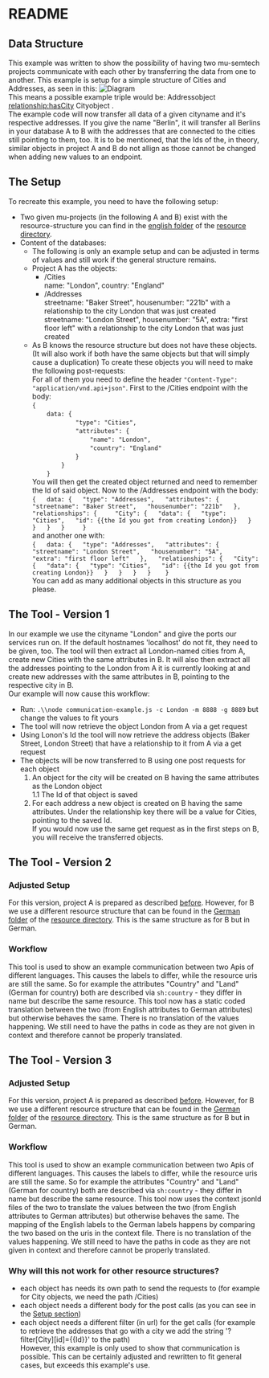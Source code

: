 # README
## Data Structure
This example was written to show the possibility of having two mu-semtech projects communicate with each other by transferring the data from one to another. This example is setup for a simple structure of Cities and Addresses, as seen in this:
![Diagram](http://www.plantuml.com/plantuml/png/JSv12W8n30NGVK_HfIxc0Yvan2DuWZZzE8Lf2aag5l7kbj7gx4BoyfDHZSHAMjoqaAe_Hwl-wIucaM-UAQ7NKoviKjthAqyX25J_M4q0swxCkIYuf2kaj_0mePQntXcElvI3dqc7H5pzBl8TejYxFcnkzH-K6Mu4X_Rq6m00)  
This means a possible example triple would be: 
Addressobject <relationship:hasCity> Cityobject .  
The example code will now transfer all data of a given cityname and it's respective addresses. If you give the name "Berlin", it will transfer all Berlins in your database A to B with the addresses that are connected to the cities still pointing to them, too. It is to be mentioned, that the Ids of the, in theory, similar objects in project A and B do not allign as those cannot be changed when adding new values to an endpoint.

## The Setup
To recreate this example, you need to have the following setup:  
- Two given mu-projects (in the following A and B) exist with the resource-structure you can find in the [english folder](https://github.com/Informatievlaanderen/OSLO-SpecificationGenerator/tree/multilingual/communication-example/resources/english) of the [resource directory](https://github.com/Informatievlaanderen/OSLO-SpecificationGenerator/tree/multilingual/communication-example/resources).  
- Content of the databases:
    - The following is only an example setup and can be adjusted in terms of values and still work if the general structure remains.
    - Project A has the objects:  
        - /Cities  
            name: "London", country: "England"  
        - /Addresses  
            streetname: "Baker Street", housenumber: "221b" with a relationship to the city London that was just created   
            streetname: "London Street", housenumber: "5A", extra: "first floor left" with a relationship to the city London that was just created   
    - As B knows the resource structure but does not have these objects. (It will also work if both have the same objects but that will simply cause a duplication) 
To create these objects you will need to make the following post-requests:  
For all of them you need to define the header `"Content-Type": "application/vnd.api+json"`.
First to the /Cities endpoint with the body:  
`{`  
`    data: {`   
`            "type": "Cities",`  
`            "attributes": {`  
`                "name": "London",`  
`                "country": "England"`  
`            }`  
`        }`  
`    }`  
You will then get the created object returned and need to remember the Id of said object.
Now to the /Addresses endpoint with the body:
`{  
    data: {  
                "type": "Addresses",  
                "attributes": {  
                    "streetname": "Baker Street",  
                    "housenumber": "221b"  
                },  
                "relationships": {    
                    "City": {  
                        "data": {  
                            "type": "Cities",  
                            "id": {{the Id you got from creating London}}  
                        }  
                    }  
                }  
            }    
}`   
and another one with:   
`{  
    data: {  
                "type": "Addresses",  
                "attributes": {  
                    "streetname": "London Street",  
                    "housenumber": "5A",   
                    "extra": "first floor left"  
                },  
                "relationships": {  
                    "City": {  
                        "data": {  
                            "type": "Cities",  
                            "id": {{the Id you got from creating London}}  
                        }  
                    }  
                }  
            }   
}`   
You can add as many additional objects in this structure as you please.  

## The Tool - Version 1
In our example we use the cityname "London" and give the ports our services run on. If the default hostnames 'localhost' do not fit, they need to be given, too. The tool will then extract all London-named cities from A, create new Cities with the same attributes in B. It will also then extract all the addresses pointing to the London from A it is currently looking at and create new addresses with the same attributes in B, pointing to the respective city in B.  
Our example will now cause this workflow:  
- Run: `.\\node communication-example.js -c London -m 8888 -g 8889` but change the values to fit yours  
- The tool will now retrieve the object London from A via a get request  
- Using Lonon's Id the tool will now retrieve the address objects (Baker Street, London Street) that have a relationship to it from A via a get request  
- The objects will be now transferred to B using one post requests for each object  
    1. An object for the city will be created on B having the same attributes as the London object  
        1.1 The Id of that object is saved  
    2. For each address a new object is created on B having the same attributes. Under the relationship key there will be a value for Cities, pointing to the saved Id.  
If you would now use the same get request as in the first steps on B, you will receive the transferred objects.  

## The Tool - Version 2
### Adjusted Setup
For this version, project A is prepared as described [before](https://github.com/Informatievlaanderen/OSLO-SpecificationGenerator/tree/multilingual/communication-example#the-setup). However, for B we use a different resource structure that can be found in the [German folder](https://github.com/Informatievlaanderen/OSLO-SpecificationGenerator/tree/multilingual/communication-example/resources/german) of the [resource directory](https://github.com/Informatievlaanderen/OSLO-SpecificationGenerator/tree/multilingual/communication-example/resources). This is the same structure as for B but in German.
### Workflow
This tool is used to show an example communication between two Apis of different languages. This causes the labels to differ, while the resource uris are still the same. So for example the attributes "Country" and "Land" (German for country) both are described via `sh:country` - they differ in name but describe the same resource. This tool now has a static coded translation between the two (from English attributes to German attributes) but otherwise behaves the same. There is no translation of the values happening. We still need to have the paths in code as they are not given in context and therefore cannot be properly translated.

## The Tool - Version 3
### Adjusted Setup
For this version, project A is prepared as described [before](https://github.com/Informatievlaanderen/OSLO-SpecificationGenerator/tree/multilingual/communication-example#the-setup). However, for B we use a different resource structure that can be found in the [German folder](https://github.com/Informatievlaanderen/OSLO-SpecificationGenerator/tree/multilingual/communication-example/resources/german) of the [resource directory](https://github.com/Informatievlaanderen/OSLO-SpecificationGenerator/tree/multilingual/communication-example/resources). This is the same structure as for B but in German.
### Workflow
This tool is used to show an example communication between two Apis of different languages. This causes the labels to differ, while the resource uris are still the same. So for example the attributes "Country" and "Land" (German for country) both are described via `sh:country` - they differ in name but describe the same resource. This tool now uses the context jsonld files of the two to translate the values between the two (from English attributes to German attributes) but otherwise behaves the same. The mapping of the English labels to the German labels happens by comparing the two based on the uris in the context file. There is no translation of the values happening. We still need to have the paths in code as they are not given in context and therefore cannot be properly translated.

### Why will this not work for other resource structures?   
- each object has needs its own path to send the requests to (for example for City objects, we need the path /Cities)  
- each object needs a different body for the post calls (as you can see in the [Setup section](https://github.com/Informatievlaanderen/OSLO-SpecificationGenerator/tree/multilingual/communication-example#the-setup))  
- each object needs a different filter (in url) for the get calls (for example to retrieve the addresses that go with a city we add the string '?filter[City][id]={{Id}}' to the path)   
However, this example is only used to show that communication is possible. This can be certainly adjusted and rewritten to fit general cases, but exceeds this example's use.
